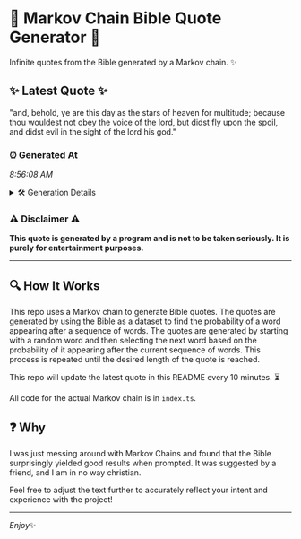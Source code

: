 # 📖 Markov Chain Bible Quote Generator 📖

Infinite quotes from the Bible generated by a Markov chain. ✨

## ✨ Latest Quote ✨
"and, behold, ye are this day as the stars of heaven for multitude; because thou wouldest not obey the voice of the lord, but didst fly upon the spoil, and didst evil in the sight of the lord his god."

### ⏰ Generated At
*8:56:08 AM*

<details>
    <summary>🛠️ Generation Details</summary>
    <p>
        <strong>🌱 Seed:</strong> and,<br>
        <strong>🔄 Iterations:</strong> 39<br>
        <strong>📜 Context History:</strong><br>[ and, ]: behold,<br>[ and,, behold, ]: ye<br>[ and,, behold,, ye ]: are<br>[ and,, behold,, ye, are ]: this<br>[ and,, behold,, ye, are, this ]: day<br>[ and,, behold,, ye, are, this, day ]: as<br>[ behold,, ye, are, this, day, as ]: the<br>[ ye, are, this, day, as, the ]: stars<br>[ are, this, day, as, the, stars ]: of<br>[ this, day, as, the, stars, of ]: heaven<br>[ day, as, the, stars, of, heaven ]: for<br>[ as, the, stars, of, heaven, for ]: multitude;<br>[ the, stars, of, heaven, for, multitude; ]: because<br>[ stars, of, heaven, for, multitude;, because ]: thou<br>[ of, heaven, for, multitude;, because, thou ]: wouldest<br>[ heaven, for, multitude;, because, thou, wouldest ]: not<br>[ for, multitude;, because, thou, wouldest, not ]: obey<br>[ multitude;, because, thou, wouldest, not, obey ]: the<br>[ because, thou, wouldest, not, obey, the ]: voice<br>[ thou, wouldest, not, obey, the, voice ]: of<br>[ wouldest, not, obey, the, voice, of ]: the<br>[ not, obey, the, voice, of, the ]: lord,<br>[ obey, the, voice, of, the, lord, ]: but<br>[ the, voice, of, the, lord,, but ]: didst<br>[ voice, of, the, lord,, but, didst ]: fly<br>[ of, the, lord,, but, didst, fly ]: upon<br>[ the, lord,, but, didst, fly, upon ]: the<br>[ lord,, but, didst, fly, upon, the ]: spoil,<br>[ but, didst, fly, upon, the, spoil, ]: and<br>[ didst, fly, upon, the, spoil,, and ]: didst<br>[ fly, upon, the, spoil,, and, didst ]: evil<br>[ upon, the, spoil,, and, didst, evil ]: in<br>[ the, spoil,, and, didst, evil, in ]: the<br>[ spoil,, and, didst, evil, in, the ]: sight<br>[ and, didst, evil, in, the, sight ]: of<br>[ didst, evil, in, the, sight, of ]: the<br>[ evil, in, the, sight, of, the ]: lord<br>[ in, the, sight, of, the, lord ]: his<br>[ the, sight, of, the, lord, his ]: god.<br>
    </p>
</details>

### ⚠️ Disclaimer ⚠️
**This quote is generated by a program and is not to be taken seriously. It is purely for entertainment purposes.**

---

## 🔍 How It Works

This repo uses a Markov chain to generate Bible quotes. The quotes are generated by using the Bible as a dataset to find the probability of a word appearing after a sequence of words. The quotes are generated by starting with a random word and then selecting the next word based on the probability of it appearing after the current sequence of words. This process is repeated until the desired length of the quote is reached.

This repo will update the latest quote in this README every 10 minutes. ⏳

All code for the actual Markov chain is in `index.ts`.

## ❓ Why

I was just messing around with Markov Chains and found that the Bible surprisingly yielded good results when prompted. 
It was suggested by a friend, and I am in no way christian.

Feel free to adjust the text further to accurately reflect your intent and experience with the project!

---

*Enjoy*✨
